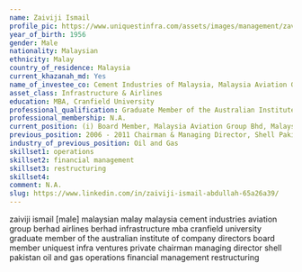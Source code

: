 ```yaml
---
name: Zaiviji Ismail
profile_pic: https://www.uniquestinfra.com/assets/images/management/zaviji.png
year_of_birth: 1956
gender: Male
nationality: Malaysian 
ethnicity: Malay
country_of_residence: Malaysia 
current_khazanah_md: Yes
name_of_investee_co: Cement Industries of Malaysia, Malaysia Aviation Group Berhad, Malaysia Airlines Berhad
asset_class: Infrastructure & Airlines
education: MBA, Cranfield University 
professional_qualification: Graduate Member of the Australian Institute of Company Directors
professional_membership: N.A.
current_position: (i) Board Member, Malaysia Aviation Group Bhd, Malaysia Airlines Bhd, Uniquest Infra Ventures Private Ltd, (ii) Chairman - Cement Industries of Malaysia
previous_position: 2006 - 2011 Chairman & Managing Director, Shell Pakistan Ltd
industry_of_previous_position: Oil and Gas
skillset1: operations
skillset2: financial management
skillset3: restructuring
skillset4: 
comment: N.A.
slug: https://www.linkedin.com/in/zaiviji-ismail-abdullah-65a26a39/
---
```


zaiviji ismail [male] malaysian malay malaysia cement industries aviation group berhad airlines berhad infrastructure mba cranfield university graduate member of the australian institute of company directors board member uniquest infra ventures private chairman managing director shell pakistan oil and gas operations financial management restructuring